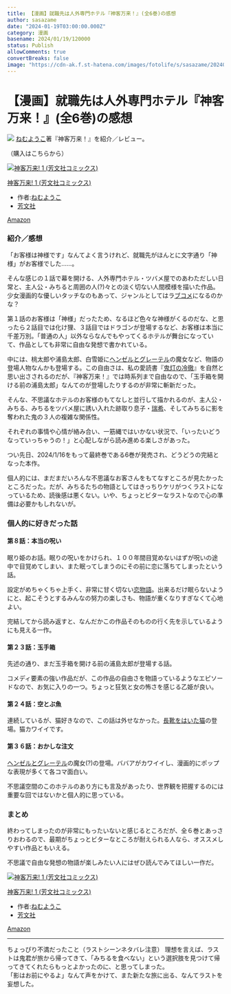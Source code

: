 ```yaml
---
title: 【漫画】就職先は人外専門ホテル『神客万来！』(全6巻)の感想
author: sasazame
date: "2024-01-19T03:00:00.000Z"
category: 漫画
basename: 2024/01/19/120000
status: Publish
allowComments: true
convertBreaks: false
image: "https://cdn-ak.f.st-hatena.com/images/fotolife/s/sasazame/20240118/20240118231655.png"
---
```

# 【漫画】就職先は人外専門ホテル『神客万来！』(全6巻)の感想

![](https://cdn-ak.f.st-hatena.com/images/fotolife/s/sasazame/20240118/20240118231655.png) [ねむようこ](https://d.hatena.ne.jp/keyword/%A4%CD%A4%E0%A4%E8%A4%A6%A4%B3)著『神客万来！』を紹介／レビュー。

（購入はこちらから）

[![神客万来! 1 (芳文社コミックス)](https://m.media-amazon.com/images/I/51YLGvATicL._SL500_.jpg "神客万来! 1 (芳文社コミックス)")](https://www.amazon.co.jp/dp/4832237438?tag=mochig08-22&linkCode=ogi&th=1&psc=1)

[神客万来! 1 (芳文社コミックス)](https://www.amazon.co.jp/dp/4832237438?tag=mochig08-22&linkCode=ogi&th=1&psc=1)

-   作者:[ねむようこ](https://d.hatena.ne.jp/keyword/%A4%CD%A4%E0%A4%E8%A4%A6%A4%B3)
-   [芳文社](https://d.hatena.ne.jp/keyword/%CB%A7%CA%B8%BC%D2)

[Amazon](https://www.amazon.co.jp/dp/4832237438?tag=mochig08-22&linkCode=ogi&th=1&psc=1)

<!-- Extended Body -->

### 紹介／感想

「お客様は神様です」なんてよく言うけれど、就職先がほんとに文字通り「神様」がお客様でした……。

そんな感じの１話で幕を開ける、人外専門ホテル・ツバメ屋でのあわただしい日常と、主人公・みちると周囲の人(?)々との淡く切ない人間模様を描いた作品。少女漫画的な優しいタッチなのもあって、ジャンルとしてはラ[ブコメ](https://d.hatena.ne.jp/keyword/%A5%D6%A5%B3%A5%E1)になるのかな？

第１話のお客様は「神様」だったため、なるほど色々な神様がくるのだな、と思ったら２話目では化け狸、３話目ではドラゴンが登場するなど、お客様は本当に千差万別。「普通の人」以外ならなんでもやってくるホテルが舞台になっていて、作品としても非常に自由な発想で書かれている。

中には、桃太郎や浦島太郎、白雪姫に[ヘンゼルとグレーテル](https://d.hatena.ne.jp/keyword/%A5%D8%A5%F3%A5%BC%A5%EB%A4%C8%A5%B0%A5%EC%A1%BC%A5%C6%A5%EB)の魔女など、物語の登場人物なんかも登場する。この自由さは、私の愛読書『[鬼灯の冷徹](https://d.hatena.ne.jp/keyword/%B5%B4%C5%F4%A4%CE%CE%E4%C5%B0)』を自然と思い出さされるのだが、『神客万来！』では時系列まで自由なので、「玉手箱を開ける前の浦島太郎」なんてのが登場したりするのが非常に斬新だった。

  

そんな、不思議なホテルのお客様のもてなしと並行して描かれるのが、主人公・みちる、みちるをツバメ屋に誘い入れた跡取り息子・[瑞希](https://d.hatena.ne.jp/keyword/%BF%F0%B4%F5)、そしてみちるに影を奪われた鬼の３人の複雑な関係性。

それぞれの事情や心情が絡み合い、一筋縄ではいかない状況で、「いったいどうなっていっちゃうの！」と心配しながら読み進める楽しさがあった。

  

つい先日、2024/1/16をもって最終巻である6巻が発売され、どうどうの完結となった本作。

個人的には、まだまだいろんな不思議なお客さんをもてなすところが見たかったところだった。だが、みちるたちの物語としてはきっちりケリがつくラストになっているため、読後感は悪くない。いや、ちょっとビターなラストなので心の準備は必要かもしれないが。

### 個人的に好きだった話

#### 第８話：本当の呪い

眠り姫のお話。眠りの呪いをかけられ、１００年間目覚めないはずが呪いの途中で目覚めてしまい、また眠ってしまうのにその前に恋に落ちてしまったという話。

設定がめちゃくちゃ上手く、非常に甘く切ない[恋物語](https://d.hatena.ne.jp/keyword/%CE%F8%CA%AA%B8%EC)。出来るだけ眠らないようにと、起こそうとするみんなの努力の楽しさも、物語が重くなりすぎなくて心地よい。

完結してから読み返すと、なんだかこの作品そのものの行く先を示しているようにも見える一作。

#### 第２３話：玉手箱

先述の通り、まだ玉手箱を開ける前の浦島太郎が登場する話。

コメディ要素の強い作品だが、この作品の自由さを物語っているようなエピソードなので、お気に入りの一つ。ちょっと狂気と女の怖さを感じる乙姫が良い。

#### 第２４話：空とぶ魚

連続しているが、猫好きなので、この話は外せなかった。[長靴をはいた猫](https://d.hatena.ne.jp/keyword/%C4%B9%B7%A4%A4%F2%A4%CF%A4%A4%A4%BF%C7%AD)の登場。猫カワイイです。

#### 第３６話：おかしな注文

[ヘンゼルとグレーテル](https://d.hatena.ne.jp/keyword/%A5%D8%A5%F3%A5%BC%A5%EB%A4%C8%A5%B0%A5%EC%A1%BC%A5%C6%A5%EB)の魔女(?)の登場。ババアがカワイイし、漫画的にポップな表現が多くて各コマ面白い。

不思議空間のこのホテルのあり方にも言及があったり、世界観を把握するのには重要な回ではないかと個人的に思っている。

### まとめ

終わってしまったのが非常にもったいないと感じるところだが、全６巻とあっさりおわるので、最期がちょっとビターなところが耐えられる人なら、オススメしやすい作品ともいえる。

不思議で自由な発想の物語が楽しみたい人にはぜひ読んでみてほしい一作だ。

[![神客万来! 1 (芳文社コミックス)](https://m.media-amazon.com/images/I/51YLGvATicL._SL500_.jpg "神客万来! 1 (芳文社コミックス)")](https://www.amazon.co.jp/dp/4832237438?tag=mochig08-22&linkCode=ogi&th=1&psc=1)

[神客万来! 1 (芳文社コミックス)](https://www.amazon.co.jp/dp/4832237438?tag=mochig08-22&linkCode=ogi&th=1&psc=1)

-   作者:[ねむようこ](https://d.hatena.ne.jp/keyword/%A4%CD%A4%E0%A4%E8%A4%A6%A4%B3)
-   [芳文社](https://d.hatena.ne.jp/keyword/%CB%A7%CA%B8%BC%D2)

[Amazon](https://www.amazon.co.jp/dp/4832237438?tag=mochig08-22&linkCode=ogi&th=1&psc=1)

* * *

ちょっぴり不満だったこと（ラストシーンネタバレ注意） 理想を言えば、ラストは鬼君が旅から帰ってきて、「みちるを食べない」という選択肢を見つけて帰ってきてくれたらもっとよかったのに、と思ってしまった。  
「影はお前にやるよ」なんて声をかけて、また新たな旅に出る、なんてラストを妄想した。